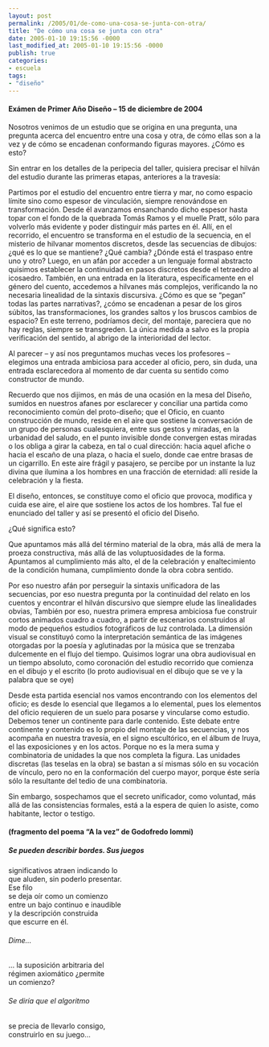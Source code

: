 ```yaml
---
layout: post
permalink: /2005/01/de-como-una-cosa-se-junta-con-otra/
title: "De cómo una cosa se junta con otra"
date: 2005-01-10 19:15:56 -0000
last_modified_at: 2005-01-10 19:15:56 -0000
publish: true
categories:
- escuela
tags:
- "diseño"
---
```

#### Exámen de Primer Año Diseño – 15 de diciembre de 2004

Nosotros venimos de un estudio que se origina en una pregunta, una pregunta acerca del encuentro entre una cosa y otra, de cómo ellas son a la vez y de cómo se encadenan conformando figuras mayores. ¿Cómo es esto?

Sin entrar en los detalles de la peripecia del taller, quisiera precisar el hilván del estudio durante las primeras etapas, anteriores a la travesía:

Partimos por el estudio del encuentro entre tierra y mar, no como espacio límite sino como espesor de vinculación, siempre renovándose en transformación. Desde él avanzamos ensanchando dicho espesor hasta topar con el fondo de la quebrada Tomás Ramos y el muelle Pratt, sólo para volverlo más evidente y poder distinguir más partes en él. Allí, en el recorrido, el encuentro se transforma en el estudio de la secuencia, en el misterio de hilvanar momentos discretos, desde las secuencias de dibujos: ¿qué es lo que se mantiene? ¿Qué cambia? ¿Dónde está el traspaso entre uno y otro? Luego, en un afán por acceder a un lenguaje formal abstracto quisimos establecer la continuidad en pasos discretos desde el tetraedro al icosaedro. También, en una entrada en la literatura, específicamente en el género del cuento, accedemos a hilvanes más complejos, verificando la no necesaria linealidad de la sintaxis discursiva. ¿Cómo es que se “pegan” todas las partes narrativas?, ¿cómo se encadenan a pesar de los giros súbitos, las transformaciones, los grandes saltos y los bruscos cambios de espacio? En este terreno, podríamos decir, del montaje, pareciera que no hay reglas, siempre se transgreden. La única medida a salvo es la propia verificación del sentido, al abrigo de la interioridad del lector.

Al parecer – y así nos preguntamos muchas veces los profesores – elegimos una entrada ambiciosa para acceder al oficio, pero, sin duda, una entrada esclarecedora al momento de dar cuenta su sentido como constructor de mundo.

Recuerdo que nos dijimos, en más de una ocasión en la mesa del Diseño, sumidos en nuestros afanes por esclarecer y conciliar una partida como reconocimiento común del proto-diseño; que el Oficio, en cuanto construcción de mundo, reside en el aire que sostiene la conversación de un grupo de personas cualesquiera, entre sus gestos y miradas, en la urbanidad del saludo, en el punto invisible donde convergen estas miradas o los obliga a girar la cabeza, en tal o cual dirección: hacia aquel afiche o hacia el escaño de una plaza, o hacia el suelo, donde cae entre brasas de un cigarrillo. En este aire frágil y pasajero, se percibe por un instante la luz divina que ilumina a los hombres en una fracción de eternidad: allí reside la celebración y la fiesta.

El diseño, entonces, se constituye como el oficio que provoca, modifica y cuida ese aire, el aire que sostiene los actos de los hombres. Tal fue el enunciado del taller y así se presentó el oficio del Diseño.

¿Qué significa esto?

Que apuntamos más allá del término material de la obra, más allá de mera la proeza constructiva, más allá de las voluptuosidades de la forma. Apuntamos al cumplimiento más alto, el de la celebración y enaltecimiento de la condición humana, cumplimiento donde la obra cobra sentido.

Por eso nuestro afán por perseguir la sintaxis unificadora de las secuencias, por eso nuestra pregunta por la continuidad del relato en los cuentos y encontrar el hilván discursivo que siempre elude las linealidades obvias, También por eso, nuestra primera empresa ambiciosa fue construir cortos animados cuadro a cuadro, a partir de escenarios construidos al modo de pequeños estudios fotográficos de luz controlada. La dimensión visual se constituyó como la interpretación semántica de las imágenes otorgadas por la poesía y aglutinadas por la música que se trenzaba dulcemente en el flujo del tiempo. Quisimos lograr una obra audiovisual en un tiempo absoluto, como coronación del estudio recorrido que comienza en el dibujo y el escrito (lo proto audiovisual en el dibujo que se ve y la palabra que se oye)

Desde esta partida esencial nos vamos encontrando con los elementos del oficio; es desde lo esencial que llegamos a lo elemental, pues los elementos del oficio requieren de un suelo para posarse y vincularse como estudio. Debemos tener un continente para darle contenido. Este debate entre continente y contenido es lo propio del montaje de las secuencias, y nos acompaña en nuestra travesía, en el signo escultórico, en el álbum de Iruya, el las exposiciones y en los actos. Porque no es la mera suma y combinatoria de unidades la que nos completa la figura. Las unidades discretas (las teselas en la obra) se bastan a sí mismas sólo en su vocación de vínculo, pero no en la conformación del cuerpo mayor, porque éste sería sólo la resultante del tedio de una combinatoria.

Sin embargo, sospechamos que el secreto unificador, como voluntad, más allá de las consistencias formales, está a la espera de quien lo asiste, como habitante, lector o testigo.

#### (fragmento del poema “A la vez” de Godofredo Iommi)

##### Se pueden describir bordes. Sus juegos  
significativos atraen indicando lo  
que aluden, sin poderlo presentar.  
Ese filo  
se deja oír como un comienzo  
entre un bajo continuo e inaudible  
y la descripción construida  
que escurre en él.

###### Dime…  
… la suposición arbitraria del  
régimen axiomático ¿permite  
un comienzo?

###### Se diría que el algoritmo  
se precia de llevarlo consigo,  
construirlo en su juego…

